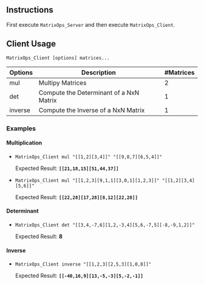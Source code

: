 ## Instructions
First execute `MatrixOps_Server` and then execute `MatrixOps_Client`.

## Client Usage
`MatrixOps_Client [options] matrices...`

| Options | Description                             | #Matrices |
|---------|-----------------------------------------|-----------|
| mul     | Multipy Matrices                        | 2         |
| det     | Compute the Determinant of a NxN Matrix | 1         |
| inverse | Compute the Inverse of a NxN Matrix     | 1         |

### Examples

#### Multiplication
- `MatrixOps_Client mul "[[1,2][3,4]]" "[[9,8,7][6,5,4]]"`

    Expected Result: **`[[21,18,15][51,44,37]]`**

- `MatrixOps_Client mul "[[1,2,3][9,1,1][3,0,1][1,2,3]]" "[[1,2][3,4][5,6]]"`

    Expected Result: **`[[22,28][17,28][8,12][22,28]]`**

#### Determinant
- `MatrixOps_Client det "[[3,4,-7,6][1,2,-3,4][5,6,-7,5][-8,-9,1,2]]"`

    Expected Result: **8**

#### Inverse
- `MatrixOps_Client inverse "[[1,2,3][2,5,3][1,0,8]]"`

    Expected Result: **`[[-40,16,9][13,-5,-3][5,-2,-1]]`**

